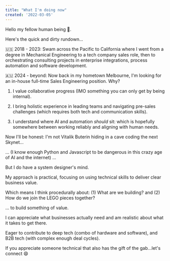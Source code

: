 ```yaml
---
title: "What I'm doing now"
created: '2022-03-05'
---
```


Hello my fellow human being 👋.

Here's the quick and dirty rundown...

🇺🇸 2018 - 2023: Swam across the Pacific to California where I went from a degree in Mechanical Engineering to a tech company sales role, then to orchestrating consulting projects in enterprise integrations, process automation and software development.

🇦🇺 2024 - beyond: Now back in my hometown Melbourne, I'm looking for an in-house full-time Sales Engineering position. Why?

1. I value collaborative progress (IMO something you can only get by being internal).

2. I bring holistic experience in leading teams and navigating pre-sales challenges (which requires both tech and communication skills).

3. I understand where AI and automation _should_ sit: which is hopefully somewhere between working reliably and aligning with human needs.

Now I'll be honest: I'm not Vitalik Buterin hiding in a cave coding the next Skynet...

... (I know enough Python and Javascript to be dangerous in this crazy age of AI and the internet) ...

But I do have a system designer's mind.

My approach is practical, focusing on using technical skills to deliver clear business value.

Which means I think procedurally about: (1) What are we building? and (2) How do we join the LEGO pieces together?

... to build something of value.

I can appreciate what businesses actually need and am realistic about what it takes to get there.

Eager to contribute to deep tech (combo of hardware and software), and B2B tech (with complex enough deal cycles).

If you appreciate someone technical that also has the gift of the gab...let's connect 😄

